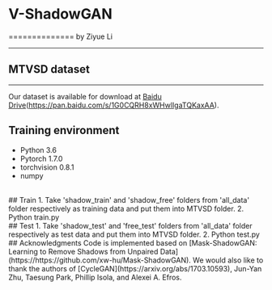 # V-ShadowGAN
==============
  by Ziyue Li
 <br>
  ***
## MTVSD dataset
----------------
  Our dataset is available for download at [Baidu Drive](8t6c)(https://pan.baidu.com/s/1G0CQRH8xWHwlIgaTQKaxAA).

## Training environment
  * Python 3.6
  * Pytorch 1.7.0
  * torchvision 0.8.1
  * numpy
<br>
## Train
  1. Take 'shadow_train' and 'shadow_free' folders from 'all_data' folder respectively as training data and put them into MTVSD folder.
  2. Python train.py
<br>
## Test
  1. Take 'shadow_test' and 'free_test' folders from 'all_data' folder respectively as test data and put them into MTVSD folder.
  2. Python test.py
<br>
## Acknowledgments
Code is implemented based on [Mask-ShadowGAN: Learning to Remove Shadows from Unpaired Data](https://https://github.com/xw-hu/Mask-ShadowGAN). We would also like to thank the authors of [CycleGAN](https://arxiv.org/abs/1703.10593), Jun-Yan Zhu, Taesung Park, Phillip Isola, and Alexei A. Efros.
